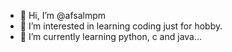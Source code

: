 - 👋 Hi, I’m @afsalmpm
- 👀 I’m interested in learning coding just for hobby.
- 🌱 I’m currently learning python, c and java...

<!---
afsalmpm/afsalmpm is a ✨ special ✨ repository because its `README.md` (this file) appears on your GitHub profile.
You can click the Preview link to take a look at your changes.
--->

